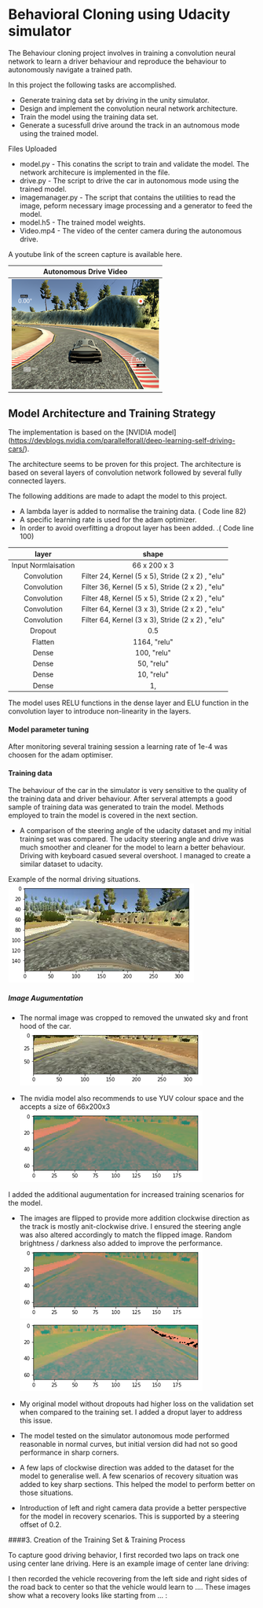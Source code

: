 # Behavioral Cloning using Udacity simulator

[//]: # (Image References)

[image1]: ./images/bright.png "Bright Image"
[image2]: ./images/clr.png "YUV image"
[image3]: ./images/crop.png "Crop Image"
[image4]: ./images/flip.png "flip Image"
[image5]: ./images/normal.png "normal Image"
[image6]: ./images/resized.png "resized Image"
[image7]: ./images/recovery.gif "recovery Image"

The Behaviour cloning project involves in training a convolution neural network to learn a driver behaviour and reproduce the behaviour to autonomously navigate a trained path.

In this project the following tasks are accomplished.

- Generate training data set by driving in the unity simulator.
- Design and implement the convolution neural network architecture.
- Train the model using the training data set.
- Generate a sucessfull drive around the track in an autnomous mode using the trained model.

Files Uploaded

- model.py - This conatins the script to train and validate the model. The network architecure is implemented in the file.
- drive.py - The script to drive the car in autonomous mode using the trained model.
- imagemanager.py - The script that contains the utilities to read the image, peform necessary image processing and a generator to feed the model.
- model.h5 - The trained model weights.
- Video.mp4 - The video of the center camera during the autonomous drive.

A youtube link of the screen capture is available here.

|										Autonomous Drive Video					       |
|:------------------------------------------------------------------------------------:|
|[![Test Track](./images/Track.png)](https://www.youtube.com/watch?v=uAmqHHTDNF8&t=28s)|


## Model Architecture and Training Strategy

The implementation is based on the [NVIDIA model] (https://devblogs.nvidia.com/parallelforall/deep-learning-self-driving-cars/). 

The architecture seems to be proven for this project. The architecture is based on several layers of convolution network followed by several fully connected layers.

The following additions are made to adapt the model to this project.
- A lambda layer is added to normalise the training data. ( Code line 82)
- A specific learning rate is used for the adam optimizer.
- In order to avoid overfitting a dropout layer has been added. .( Code line 100)

|layer				 | shape  				 |
|:------------------:|:---------------------:|
|Input Normlaisation | 66 x 200 x 3			 |
|Convolution 		 | Filter 24, Kernel (5 x 5), Stride (2 x 2) , "elu"|
|Convolution 		 | Filter 36, Kernel (5 x 5), Stride (2 x 2) , "elu"|
|Convolution 		 | Filter 48, Kernel (5 x 5), Stride (2 x 2) , "elu"|
|Convolution 		 | Filter 64, Kernel (3 x 3), Stride (2 x 2) , "elu"|
|Convolution 		 | Filter 64, Kernel (3 x 3), Stride (2 x 2) , "elu"|
|Dropout 		 	 | 0.5					 |	
|Flatten 		 	 | 1164, "relu"			 | 
|Dense  		 	 | 100, "relu"			 | 
|Dense  		 	 | 50, "relu"			 |
|Dense  		 	 | 10, "relu"			 |
|Dense  		 	 | 1, 			 		 |


The model uses RELU functions in the dense layer and ELU function in the convolution layer to introduce non-linearity in the layers. 

#### Model parameter tuning

After monitoring several training session a learning rate of 1e-4 was choosen for the adam optimiser.

#### Training data

The behaviour of the car in the simulator is very sensitive to the quality of the training data and driver behaviour. After serveral attempts a good sample of training data was generated to train the model. Methods employed to train the model is covered in the next section.

- A comparison of the steering angle of the udacity dataset and my initial training set was compared. The udacity steering angle and drive was much smoother and cleaner for the model to learn a better behaviour. Driving with keyboard casued several overshoot. I managed to create a similar dataset to udacity.

Example of the normal driving situations.
![Normal][image5]


##### Image Augumentation

- The normal image was cropped to removed the unwated sky and front hood of the car.
![Cropped][image3]

- The nvidia model also recommends to use YUV colour space and the accepts a size of 66x200x3
![YUV colour Space][image2]

I added the additional augumentation for increased training scenarios for the model.

- The images are flipped to provide more addition clockwise direction as the track is mostly anit-clockwise drive. I ensured the steering angle was also altered accordingly to match the flipped image. Random brightness / darkness also added to improve the performance.
![YUV colour Space][image2] ![flipped][image4]

- My original model without dropouts had higher loss on the validation set when compared to the training set. I added a droput layer to address this issue.

- The model tested on the simulator autonomous mode performed reasonable in normal curves, but initial version did had not so good performance in sharp corners.

- A few laps of clockwise direction was added to the dataset for the model to generalise well. A few scenarios of recovery situation was added to key sharp sections. This helped the model to perform better on those situations.

- Introduction of left and right camera data provide a better perspective for the model in recovery scenarios. This is supported by a steering offset of 0.2.


####3. Creation of the Training Set & Training Process

To capture good driving behavior, I first recorded two laps on track one using center lane driving. Here is an example image of center lane driving:



I then recorded the vehicle recovering from the left side and right sides of the road back to center so that the vehicle would learn to .... These images show what a recovery looks like starting from ... :
